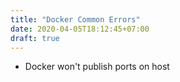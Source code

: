 ```yaml
---
title: "Docker Common Errors"
date: 2020-04-05T18:12:45+07:00
draft: true
---
```

- Docker won't publish ports on host 

